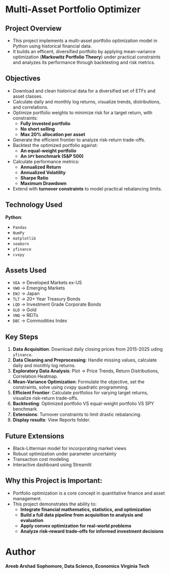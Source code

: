 # Multi-Asset Portfolio Optimizer

## Project Overview

- This project implements a multi-asset portfolio optimization model in Python using historical financial data.
- It builds an efficent, diversified portfolio by applying mean-variance optimization (**Markowitz Portfolio Theory**) under practical constraints and analyzes its performance through backtesting and risk metrics.

## Objectives

- Download and clean historical data for a diversified set of ETFs and asset classes.
- Calculate daily and monthly log returns, visualize trends, distributions, and correlations.
- Optimize portfolio weights to minimize risk for a target return, with constraints:
  - **Fully invested portfolio**
  - **No short selling**
  - **Max 20% allocation per asset**
- Generate the efficient frontier to analyze risk-return trade-offs.
- Backtest the optimized portfolio against:
  - **An equal-weight portfolio**
  - **An `SPY` benchmark (S&P 500)**
- Calculate performance metrics:
  - **Annualized Return**
  - **Annualized Volatility**
  - **Sharpe Ratio**
  - **Maximum Drawdown**
- Extend with **turnover constraints** to model practical rebalancing limits.

## Technology Used

**Python**:
- `Pandas`
- `NumPy`
- `matplotlib`
- `seaborn`
- `yfinance`
- `cvxpy`

## Assets Used

- `VEA` -> Developed Markets ex-US
- `VWO` -> Emerging Markets
- `EWJ` -> Japan
- `TLT` -> 20+ Year Treasury Bonds
- `LQD` -> Investment Grade Corporate Bonds
- `GLD` -> Gold
- `VNQ` -> REITs
- `DBC` -> Commodities Index

## Key Steps

1. **Data Acquisition**: Download daily closing prices from 2015-2025 uding `yfinance`.
2. **Data Cleaning and Preprocessing**: Handle missing values, calculate daily and monthly log returns.
3. **Exploratory Data Analysis**: Plot -> Price Trends, Return Distributions, Correlation Heatmap.
4. **Mean-Variance Optimization**: Formulate the objective, set the constraints, solve using cvxpy quadratic programming.
5. **Efficient Frontier**: Calculate portfolios for varying target returns, visualize risk-return trade-offs.
6. **Backtesting**: Optimized portfolio VS equal-weight portfolio VS SPY benchmark
7. **Extensions**: Turnover constraints to limit drastic rebalancing.
8. **Display results**: View Reports folder.

## Future Extensions 

- Black-Litterman model for incorporating market views
- Robust optimization under parameter uncertainty
- Transaction cost modeling
- Interactive dashboard using Streamlit

## Why this Project is Important:

- Portfolio optimization is a core concept in quantitative finance and asset management.
- This project demonstrates the ability to:
  - **Integrate financial mathematics, statistics, and optimization**
  - **Build a full data pipeline from acquisition to analysis and evaluation**
  - **Apply convex optimization for real-world problems**
  - **Analyze risk-reward trade-offs for informed investment decisions**
 
# Author

**Areeb Arshad**
**Sophomore, Data Science, Economics**
**Virginia Tech**
